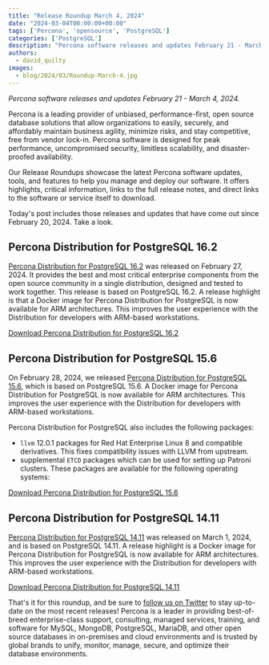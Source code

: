 ```yaml
---
title: "Release Roundup March 4, 2024"
date: "2024-03-04T00:00:00+00:00"
tags: ['Percona', 'opensource', 'PostgreSQL']
categories: ['PostgreSQL']
description: "Percona software releases and updates February 21 - March 4, 2024."
authors:
  - david_quilty
images:
  - blog/2024/03/Roundup-March-4.jpg
---
```


*Percona software releases and updates February 21 - March 4, 2024.*

Percona is a leading provider of unbiased, performance-first, open source database solutions that allow organizations to easily, securely, and affordably maintain business agility, minimize risks, and stay competitive, free from vendor lock-in. Percona software is designed for peak performance, uncompromised security, limitless scalability, and disaster-proofed availability.

Our Release Roundups showcase the latest Percona software updates, tools, and features to help you manage and deploy our software. It offers highlights, critical information, links to the full release notes, and direct links to the software or service itself to download.

Today's post includes those releases and updates that have come out since February 20, 2024. Take a look.

## Percona Distribution for PostgreSQL 16.2

[Percona Distribution for PostgreSQL 16.2](https://docs.percona.com/postgresql/16/release-notes-v16.2.html) was released on February 27, 2024. It provides the best and most critical enterprise components from the open source community in a single distribution, designed and tested to work together. This release is based on PostgreSQL 16.2. A release highlight is that a Docker image for Percona Distribution for PostgreSQL is now available for ARM architectures. This improves the user experience with the Distribution for developers with ARM-based workstations.

[Download Percona Distribution for PostgreSQL 16.2](https://www.percona.com/postgresql/software/postgresql-distribution)

## Percona Distribution for PostgreSQL 15.6

On February 28, 2024, we released [Percona Distribution for PostgreSQL 15.6](https://docs.percona.com/postgresql/15/release-notes-v15.6.html#get-expert-help), which is based on PostgreSQL 15.6. A Docker image for Percona Distribution for PostgreSQL is now available for ARM architectures. This improves the user experience with the Distribution for developers with ARM-based workstations.

Percona Distribution for PostgreSQL also includes the following packages:

* `llvm` 12.0.1 packages for Red Hat Enterprise Linux 8 and compatible derivatives. This fixes compatibility issues with LLVM from upstream.
* supplemental `ETCD` packages which can be used for setting up Patroni clusters. These packages are available for the following operating systems:

[Download Percona Distribution for PostgreSQL 15.6](https://www.percona.com/postgresql/software/postgresql-distribution)

## Percona Distribution for PostgreSQL 14.11

[Percona Distribution for PostgreSQL 14.11](https://docs.percona.com/postgresql/14/release-notes-v14.11.html) was released on March 1, 2024, and is based on PostgreSQL 14.11. A release highlight is a Docker image for Percona Distribution for PostgreSQL is now available for ARM architectures. This improves the user experience with the Distribution for developers with ARM-based workstations.

[Download Percona Distribution for PostgreSQL 14.11](https://www.percona.com/postgresql/software/postgresql-distribution)

That's it for this roundup, and be sure to [follow us on Twitter](https://twitter.com/Percona) to stay up-to-date on the most recent releases! Percona is a leader in providing best-of-breed enterprise-class support, consulting, managed services, training, and software for MySQL, MongoDB, PostgreSQL, MariaDB, and other open source databases in on-premises and cloud environments and is trusted by global brands to unify, monitor, manage, secure, and optimize their database environments.

